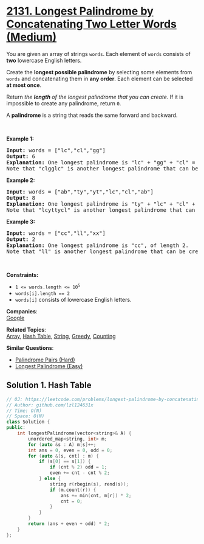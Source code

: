 # [2131. Longest Palindrome by Concatenating Two Letter Words (Medium)](https://leetcode.com/problems/longest-palindrome-by-concatenating-two-letter-words/)

<p>You are given an array of strings <code>words</code>. Each element of <code>words</code> consists of <strong>two</strong> lowercase English letters.</p>

<p>Create the <strong>longest possible palindrome</strong> by selecting some elements from <code>words</code> and concatenating them in <strong>any order</strong>. Each element can be selected <strong>at most once</strong>.</p>

<p>Return <em>the <strong>length</strong> of the longest palindrome that you can create</em>. If it is impossible to create any palindrome, return <code>0</code>.</p>

<p>A <strong>palindrome</strong> is a string that reads the same forward and backward.</p>

<p>&nbsp;</p>
<p><strong>Example 1:</strong></p>

<pre><strong>Input:</strong> words = ["lc","cl","gg"]
<strong>Output:</strong> 6
<strong>Explanation:</strong> One longest palindrome is "lc" + "gg" + "cl" = "lcggcl", of length 6.
Note that "clgglc" is another longest palindrome that can be created.
</pre>

<p><strong>Example 2:</strong></p>

<pre><strong>Input:</strong> words = ["ab","ty","yt","lc","cl","ab"]
<strong>Output:</strong> 8
<strong>Explanation:</strong> One longest palindrome is "ty" + "lc" + "cl" + "yt" = "tylcclyt", of length 8.
Note that "lcyttycl" is another longest palindrome that can be created.
</pre>

<p><strong>Example 3:</strong></p>

<pre><strong>Input:</strong> words = ["cc","ll","xx"]
<strong>Output:</strong> 2
<strong>Explanation:</strong> One longest palindrome is "cc", of length 2.
Note that "ll" is another longest palindrome that can be created, and so is "xx".
</pre>

<p>&nbsp;</p>
<p><strong>Constraints:</strong></p>

<ul>
	<li><code>1 &lt;= words.length &lt;= 10<sup>5</sup></code></li>
	<li><code>words[i].length == 2</code></li>
	<li><code>words[i]</code> consists of lowercase English letters.</li>
</ul>


**Companies**:  
[Google](https://leetcode.com/company/google)

**Related Topics**:  
[Array](https://leetcode.com/tag/array/), [Hash Table](https://leetcode.com/tag/hash-table/), [String](https://leetcode.com/tag/string/), [Greedy](https://leetcode.com/tag/greedy/), [Counting](https://leetcode.com/tag/counting/)

**Similar Questions**:
* [Palindrome Pairs (Hard)](https://leetcode.com/problems/palindrome-pairs/)
* [Longest Palindrome (Easy)](https://leetcode.com/problems/longest-palindrome/)

## Solution 1. Hash Table

```cpp
// OJ: https://leetcode.com/problems/longest-palindrome-by-concatenating-two-letter-words/
// Author: github.com/lzl124631x
// Time: O(N)
// Space: O(N)
class Solution {
public:
    int longestPalindrome(vector<string>& A) {
        unordered_map<string, int> m;
        for (auto &s : A) m[s]++;
        int ans = 0, even = 0, odd = 0;
        for (auto &[s, cnt] : m) {
            if (s[0] == s[1]) {
                if (cnt % 2) odd = 1;
                even += cnt - cnt % 2;
            } else {
                string r(rbegin(s), rend(s));
                if (m.count(r)) {
                    ans += min(cnt, m[r]) * 2;
                    cnt = 0;
                }
            }
        }
        return (ans + even + odd) * 2;
    }
};
```